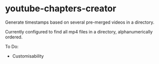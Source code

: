 # youtube-chapters-creator
Generate timestamps based on several pre-merged videos in a directory.

Currently configured to find all mp4 files in a directory, alphanumerically ordered.

To Do:
- Customisability
